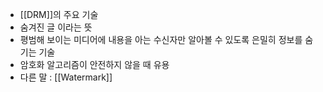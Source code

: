 - [[DRM]]의 주요 기술
- 숨겨진 글 이라는 뜻
- 평범해 보이는 미디어에 내용을 아는 수신자만 알아볼 수 있도록 은밀히 정보를 숨기는 기술
- 암호화 알고리즘이 안전하지 않을 때 유용
- 다른 말 : [[Watermark]]

